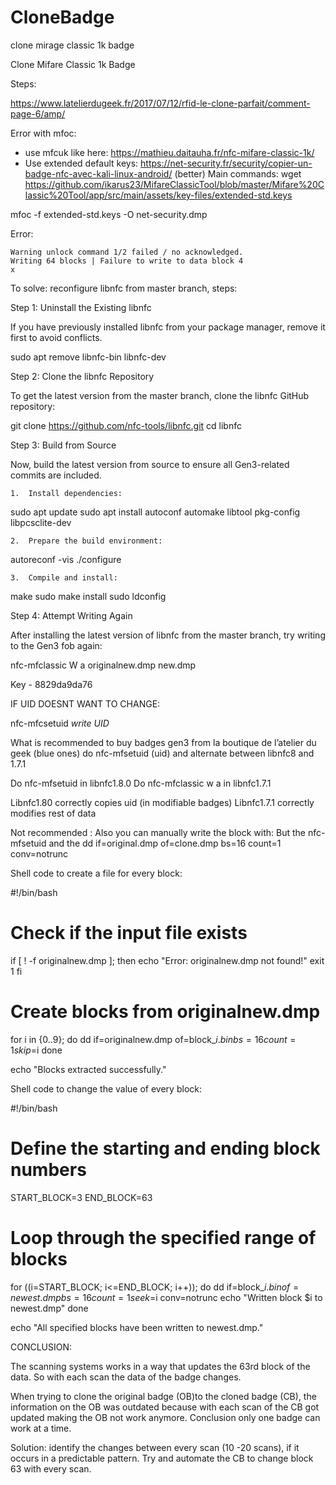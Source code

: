 # CloneBadge
clone mirage classic 1k badge



Clone Mifare Classic 1k Badge 

Steps:

https://www.latelierdugeek.fr/2017/07/12/rfid-le-clone-parfait/comment-page-6/amp/

Error with mfoc: 
* use mfcuk like here: https://mathieu.daitauha.fr/nfc-mifare-classic-1k/
* Use extended default keys: https://net-security.fr/security/copier-un-badge-nfc-avec-kali-linux-android/ (better)
Main commands: 
wget https://github.com/ikarus23/MifareClassicTool/blob/master/Mifare%20Classic%20Tool/app/src/main/assets/key-files/extended-std.keys


mfoc -f extended-std.keys -O net-security.dmp


Error:

```
Warning unlock command 1/2 failed / no acknowledged.
Writing 64 blocks | Failure to write to data block 4
x
```

To solve: reconfigure libnfc from master branch, steps:

Step 1: Uninstall the Existing libnfc

If you have previously installed libnfc from your package manager, remove it first to avoid conflicts.

sudo apt remove libnfc-bin libnfc-dev

Step 2: Clone the libnfc Repository

To get the latest version from the master branch, clone the libnfc GitHub repository:

git clone https://github.com/nfc-tools/libnfc.git
cd libnfc

Step 3: Build from Source

Now, build the latest version from source to ensure all Gen3-related commits are included.

	1.	Install dependencies:

sudo apt update
sudo apt install autoconf automake libtool pkg-config libpcsclite-dev


	2.	Prepare the build environment:

autoreconf -vis
./configure


	3.	Compile and install:

make
sudo make install
sudo ldconfig



Step 4: Attempt Writing Again

After installing the latest version of libnfc from the master branch, try writing to the Gen3 fob again:

nfc-mfclassic W a originalnew.dmp new.dmp

Key - 8829da9da76


IF UID DOESNT WANT TO CHANGE:

nfc-mfcsetuid *write UID*



What is recommended to buy badges gen3 from la boutique de l’atelier du geek (blue ones) do nfc-mfsetuid (uid) and alternate between libnfc8 and 1.7.1


Do nfc-mfsetuid in libnfc1.8.0 
Do nfc-mfclassic w a in libnfc1.7.1



Libnfc1.80 correctly copies uid (in modifiable badges) 
Libnfc1.7.1 correctly modifies rest of data 






Not recommended :
Also you can manually write the block with:
 But the nfc-mfsetuid and the dd if=original.dmp of=clone.dmp bs=16 count=1 conv=notrunc


Shell code to create a file for every block:

#!/bin/bash

# Check if the input file exists
if [ ! -f originalnew.dmp ]; then
    echo "Error: originalnew.dmp not found!"
    exit 1
fi

# Create blocks from originalnew.dmp
for i in {0..9}; do
    dd if=originalnew.dmp of=block_$i.bin bs=16 count=1 skip=$i
done

echo "Blocks extracted successfully."


Shell code to change the value of every block:

#!/bin/bash

# Define the starting and ending block numbers
START_BLOCK=3
END_BLOCK=63

# Loop through the specified range of blocks
for ((i=START_BLOCK; i<=END_BLOCK; i++)); do
    dd if=block_$i.bin of=newest.dmp bs=16 count=1 seek=$i conv=notrunc
    echo "Written block $i to newest.dmp"
done

echo "All specified blocks have been written to newest.dmp."







CONCLUSION:

The scanning systems works in a way that updates the 63rd block of the data. So with each scan the data of the badge changes.

When trying to clone the original badge (OB)to the cloned badge (CB), the information on the OB was outdated because with each scan of the CB got updated making the OB not work anymore. 
Conclusion only one badge can work at a time. 

Solution: identify the changes between every scan (10 -20 scans), if it occurs in a predictable pattern. Try and automate the CB to change block 63 with every scan.

